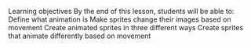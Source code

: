 Learning objectives
By the end of this lesson, students will be able to:
Define what animation is
Make sprites change their images based on movement
Create animated sprites in three different ways
Create sprites that animate differently based on movement
